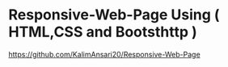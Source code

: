 # Responsive-Web-Page Using ( HTML,CSS and Bootsthttp )

https://github.com/KalimAnsari20/Responsive-Web-Page

